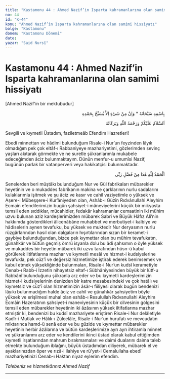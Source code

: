 ```yaml
---
title: "Kastamonu 44 : Ahmed Nazif’in Isparta kahramanlarına olan samimi hissiyatı"
no: 44
id: "K-44"
konu: "Ahmed Nazif’in Isparta kahramanlarına olan samimi hissiyatı"
bolge: "Kastamonu"
donem: "Kastamonu Dönemi"
date: 
yazar: "Said Nursî"
---
```


# Kastamonu 44 : Ahmed Nazif’in Isparta kahramanlarına olan samimi hissiyatı

<p class="takdim">[Ahmed Nazif'in bir mektubudur]</p>

<p class="arabic" dir="rtl" title="Meal: “Subhân Allah’ın adıyla” * “Hiçbir şey yoktur ki O'nu hamd ile tesbih etmesin” [İsrâ 17:44]">بِاسْمِهِ سُبْحَانَهُ * وَاِنْ مِنْ شَىْءٍ اِلاَّ يُسَبِّحُ بِحَمْدِهِ</p>

<p class="arabic" dir="rtl" title="Meal: “Allah’ın selâmı, rahmeti ve bereketleri, üzerinize olsun.”">اَلسَّلاَمُ عَلَيْكُمْ وَرَحْمَةُ اللّٰهِ وَبَرَكَاتُهُ</p>

Sevgili ve kıymetli Üstadım, faziletmeâb Efendim Hazretleri!

Ebedî minnettarı ve hâdimi bulunduğum Risale-i Nur’un feyzinden lâyık olmadığım pek çok eltâf-ı Rabbaniyeye mazhariyetimi, gözlerimden sevinç yaşları akıtarak görmekte ve ne suretle şükranlarımla mukabele edeceğimden âciz bulunmaktayım. Dünün menfur-u umumîsi Nazif, bugünün parlak bir vatanperveri veya hakikatçisi bulunmaktadır.

<p class="arabic" dir="rtl" title="Meal: “Elhamdulillah, bu Rabbimin bir fazlıdır.”">اَلْحَمْدُ لِلّٰهِ هٰذَا مِنْ فَضْلِ رَبِّى</p>

Senelerden beri müştâkı bulunduğum Nur ve Gül fabrikaları mübarekler heyetinin ve o mukaddes fabrikanın makina ve çarklarının nurlu sadalarını kulaklarımla işitmek ve şu âciz ve kasır ve cahil vaziyetimle o yüksek ve Aşere-i Mübeşşere-i Kur’âniyeden olan, Ashâb-ı Güzîn Rıdvânullahi Aleyhim Ecmaîn efendilerimizin bugün şahsiyet-i mâneviyelerini küçük bir mikyasta temsil eden sıddıklar, mücahidler, fedakâr kahramanlar cemaatinin iki mühim uzvu bulunan aziz kardeşlerimizden mübarek Sabri ve Büyük Hâfız Ali’nin hakkımda gösterdikleri âlicenâbâne muhabbet ve merbutiyet-i kalbiye ve hâdiselerin aynen tevafuku, bu yüksek ve muktedir Nur deryasının nurlu rüzgârlarından hasıl olan dalgaların hışırtılarından sızan bir keramet-i gaybiye bulunduğundan, bizce pek kıymettar olan bu mühim tevafukatın, günahkâr ve bütün geçmiş ömrü isyanla dolu bu âdi şahsımın o öyle yüksek ve mukaddes bir heyetin mübarek iki uzvu tarafından hüsn-ü kabul görülerek iltifatlarına mazhar ve kıymetli mesâi ve hizmet-i kudsiyelerine tevafukla, pek cüz’î ve değersiz hizmetimize iştirak ederek benimsemek ve kabul etmek yüksekliğinde bulunmaları, Risale-i Nur’un kudsî kerametiyle Cenab-ı Rabb-i İzzetin nihayetsiz eltaf-ı Sübhâniyesinden büyük bir lütf-u Rabbânî bulunduğunu şükranla arz eder ve bu kıymetli kardeşlerimizin hizmet-i kudsiyelerinin denizden bir katre mesabesindeki ve çok hatâlı ve kıymetsiz ve cüz’î olan hizmetimizin âsâr-ı fiiliyesi olarak bugün bendenizi lâyıkı bulunmadığım halde âciz ve cahil ve günahkâr şahsiyetim böyle yüksek ve erişilmesi muhal olan eshâb-ı Resulullah Rıdvanullahi Aleyhim Ecmâin Hazeratının şahsiyet-i maneviyesinin küçük bir cilvesinin gölgesini temsil eden mübarekler heyetinin iki âzâsının yüksek iltifatlarına mazhar etmiştir ki, bendenizi bu kudsî mazhariyete eriştiren Risale-i Nur delâletiyle Kadîr-i Mutlak ve Hâlık-ı Zülcelâle, Risale-i Nur’un hurufatı ve mevcudatın miktarınca hamd-ü senâ eder ve bu güzide ve kıymettar mübarekler heyetinin herbir âzâlarına ve bütün kardeşlerimize ayrı ayrı ihtiramla minnet ve şükranlarımı arz eder ve kendilerini ikinci üstad olarak kabul ettiğimden kıymetli irşatlarından mahrum bırakmamaları ve daimi dualarını daima taleb etmekte bulunduğum iblağını, büyük üstadımdan diliyerek, mübarek el ve ayaklarınızdan öper ve rızâ-i ilahiye ve rü'yet-i Cemalullaha ebedî mazhariyetinizi Cenab-ı Haktan niyaz eylerim efendim.

*Talebeniz ve hizmetkârınız*
*Ahmed Nazif*

***

